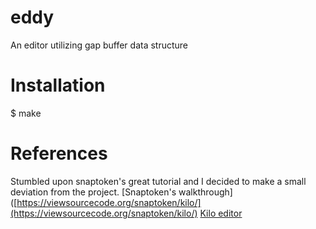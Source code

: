 
# eddy
An editor utilizing gap buffer data structure
# Installation
$ make
# References
Stumbled upon snaptoken's great tutorial and I decided to make a small deviation from the project.
[Snaptoken's walkthrough]([https://viewsourcecode.org/snaptoken/kilo/](https://viewsourcecode.org/snaptoken/kilo/)
[Kilo editor](https://github.com/antirez/kilo) 
